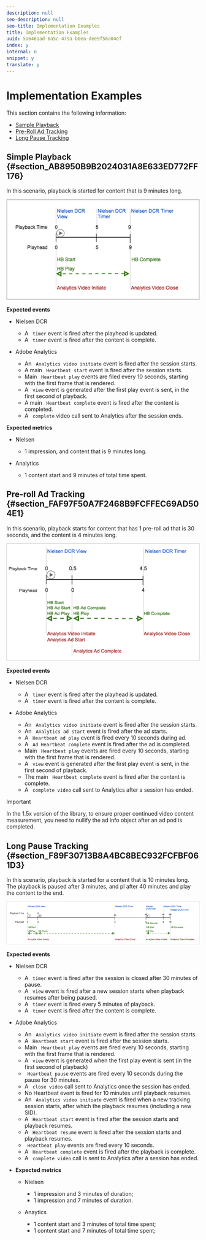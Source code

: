 ```yaml
---
description: null
seo-description: null
seo-title: Implementation Examples
title: Implementation Examples
uuid: 5a6461ad-6a5c-479a-b0ea-dee9f56a04ef
index: y
internal: n
snippet: y
translate: y
---
```


# Implementation Examples

This section contains the following information: 


* [ Sample Playback ](../../c_digital_content_ratings/c_dcr_implementation/c_dcr_tracking-examples.md#section_AB8950B9B2024031A8E633ED772FF176)
* [ Pre-Roll Ad Tracking ](../../c_digital_content_ratings/c_dcr_implementation/c_dcr_tracking-examples.md#section_FAF97F50A7F2468B9FCFFEC69AD504E1)
* [ Long Pause Tracking ](../../c_digital_content_ratings/c_dcr_implementation/c_dcr_tracking-examples.md#section_F89F30713B8A4BC8BEC932FCFBF061D3)


## Simple Playback {#section_AB8950B9B2024031A8E633ED772FF176}

In this scenario, playback is started for content that is 9 minutes long. 

<a id="fig_E0A6EEEA442144CB9D238D07EF4E5D70"></a> ![](assets/nielsen-Tracking-Example-Simple-Playback.png) 

**Expected events** 
* Nielsen DCR 
    * A ` timer` event is fired after the playhead is updated.
    * A ` timer` event is fired after the content is complete.

* Adobe Analytics 
    * An ` Analytics video initiate` event is fired after the session starts.
    * A main ` Heartbeat start` event is fired after the session starts.
    * Main ` Heartbeat play` events are filed every 10 seconds, starting with the first frame that is rendered.
    * A ` view` event is generated after the first play event is sent, in the first second of playback.
    * A main ` Heartbeat complete` event is fired after the content is completed.
    * A ` complete` video call sent to Analytics after the session ends.



**Expected metrics** 
* Nielsen 
    * 1 impression, and content that is 9 minutes long.

* Analytics 
    * 1 content start and 9 minutes of total time spent.



## Pre-roll Ad Tracking {#section_FAF97F50A7F2468B9FCFFEC69AD504E1}

In this scenario, playback starts for content that has 1 pre-roll ad that is 30 seconds, and the content is 4 minutes long. 

<a id="fig_664B9557BC344186A8332CEBF8CF1818"></a> ![](assets/nielsen-Tracking-Example-Pre-Roll-Ad.png) 

**Expected events** 
* Nielsen DCR 
    * A ` timer` event is fired after the playhead is updated.
    * A ` timer` event is fired after the content is complete.


* Adobe Analytics 
    * An ` Analytics video initiate` event is fired after the session starts.
    * An ` Analytics ad start` event is fired after the ad starts.
    * A ` Heartbeat ad play` event is fired every 10 seconds during ad.
    * A ` Ad Heartbeat complete` event is fired after the ad is completed.
    * Main ` Heartbeat play` events are fired every 10 seconds, starting with the first frame that is rendered.
    * A ` view` event is generated after the first play event is sent, in the first second of playback.
    * The main ` Heartbeat complete` event is fired after the content is complete.
    * A ` complete video` call sent to Analytics after a session has ended.



>[!IMPORTANT]
>
>In the 1.5x version of the library, to ensure proper continued video content measurement, you need to nullify the ad info object after an ad pod is completed.


## Long Pause Tracking {#section_F89F30713B8A4BC8BEC932FCFBF061D3}

In this scenario, playback is started for a content that is 10 minutes long. The playback is paused after 3 minutes, and pl after 40 minutes and play the content to the end. 

<a id="fig_A72914F838B148BEB8E6BB9CAE127144"></a> ![](assets/nielsen-Tracking-Example-Long-Pause.png) 

**Expected events** 
* Nielsen DCR 
    * A ` timer` event is fired after the session is closed after 30 minutes of pause.
    * A ` view` event is fired after a new session starts when playback resumes after being paused.
    * A ` timer` event is fired every 5 minutes of playback.
    * A ` timer` event is fired after the content is complete.

* Adobe Analytics 
    * An ` Analytics video initiate` event is fired after the session starts.
    * A ` Heartbeat start` event is fired after the session starts.
    * Main ` Heartbeat play` events are fired every 10 seconds, starting with the first frame that is rendered.
    * A ` view` event is generated when the first play event is sent (in the first second of playback)
    * ` Heartbeat pause` events are fired every 10 seconds during the pause for 30 minutes.
    * A ` close video` call sent to Analytics once the session has ended.
    * No Heartbeat event is fired for 10 minutes until playback resumes.
    * An ` Analytics video initiate` event is fired when a new tracking session starts, after which the playback resumes (including a new SID).
    * A ` Heartbeat start` event is fired after the session starts and playback resumes.
    * A ` Heartbeat resume` event is fired after the session starts and playback resumes.
    * ` Heartbeat play` events are fired every 10 seconds.
    * A ` Heartbeat complete` event is fired after the playback is complete.
    * A ` complete video` call is sent to Analytics after a session has ended.

* **Expected metrics** 
    * Nielsen     
        * 1 impression and 3 minutes of duration;
        * 1 impression and 7 minutes of duration.

    * Anaytics     
        * 1 content start and 3 minutes of total time spent;
        * 1 content start and 7 minutes of total time spent;



